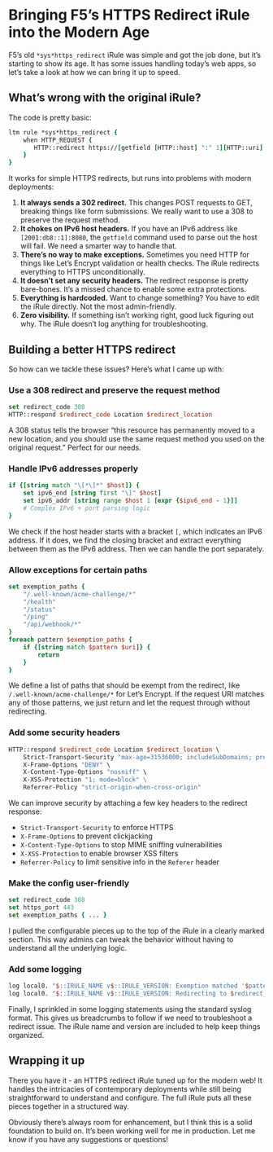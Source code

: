 # Bringing F5’s HTTPS Redirect iRule into the Modern Age

F5’s old `*sys*https_redirect` iRule was simple and got the job done, but it’s starting to show its age. It has some issues handling today’s web apps, so let’s take a look at how we can bring it up to speed.

## What’s wrong with the original iRule?

The code is pretty basic:

```tcl
ltm rule *sys*https_redirect {
    when HTTP_REQUEST {
       HTTP::redirect https://[getfield [HTTP::host] ":" 1][HTTP::uri] 
    }
}
```

It works for simple HTTPS redirects, but runs into problems with modern deployments:

1. **It always sends a 302 redirect.** This changes POST requests to GET, breaking things like form submissions. We really want to use a 308 to preserve the request method.
1. **It chokes on IPv6 host headers.** If you have an IPv6 address like `[2001:db8::1]:8080`, the `getfield` command used to parse out the host will fail. We need a smarter way to handle that.
1. **There’s no way to make exceptions.** Sometimes you need HTTP for things like Let’s Encrypt validation or health checks. The iRule redirects everything to HTTPS unconditionally.
1. **It doesn’t set any security headers.** The redirect response is pretty bare-bones. It’s a missed chance to enable some extra protections.
1. **Everything is hardcoded.** Want to change something? You have to edit the iRule directly. Not the most admin-friendly.
1. **Zero visibility.** If something isn’t working right, good luck figuring out why. The iRule doesn’t log anything for troubleshooting.

## Building a better HTTPS redirect

So how can we tackle these issues? Here’s what I came up with:

### Use a 308 redirect and preserve the request method

```tcl
set redirect_code 308  
HTTP::respond $redirect_code Location $redirect_location
```

A 308 status tells the browser “this resource has permanently moved to a new location, and you should use the same request method you used on the original request.” Perfect for our needs.

### Handle IPv6 addresses properly

```tcl
if {[string match "\[*\]*" $host]} {
    set ipv6_end [string first "\]" $host]
    set ipv6_addr [string range $host 1 [expr {$ipv6_end - 1}]]
    # Complex IPv6 + port parsing logic
}  
```

We check if the host header starts with a bracket `[`, which indicates an IPv6 address. If it does, we find the closing bracket and extract everything between them as the IPv6 address. Then we can handle the port separately.

### Allow exceptions for certain paths

```tcl
set exemption_paths {
    "/.well-known/acme-challenge/*" 
    "/health"
    "/status"
    "/ping"
    "/api/webhook/*"
}
foreach pattern $exemption_paths {
    if {[string match $pattern $uri]} {
        return
    }
}
```

We define a list of paths that should be exempt from the redirect, like `/.well-known/acme-challenge/*` for Let’s Encrypt. If the request URI matches any of those patterns, we just return and let the request through without redirecting.

### Add some security headers

```tcl
HTTP::respond $redirect_code Location $redirect_location \
    Strict-Transport-Security "max-age=31536000; includeSubDomains; preload" \
    X-Frame-Options "DENY" \
    X-Content-Type-Options "nosniff" \
    X-XSS-Protection "1; mode=block" \  
    Referrer-Policy "strict-origin-when-cross-origin"
```

We can improve security by attaching a few key headers to the redirect response:

- `Strict-Transport-Security` to enforce HTTPS
- `X-Frame-Options` to prevent clickjacking
- `X-Content-Type-Options` to stop MIME sniffing vulnerabilities
- `X-XSS-Protection` to enable browser XSS filters
- `Referrer-Policy` to limit sensitive info in the `Referer` header

### Make the config user-friendly

```tcl
set redirect_code 308
set https_port 443 
set exemption_paths { ... }
```

I pulled the configurable pieces up to the top of the iRule in a clearly marked section. This way admins can tweak the behavior without having to understand all the underlying logic.

### Add some logging

```tcl
log local0. "$::IRULE_NAME v$::IRULE_VERSION: Exemption matched '$pattern' for $uri"
log local0. "$::IRULE_NAME v$::IRULE_VERSION: Redirecting to $redirect_location"  
```

Finally, I sprinkled in some logging statements using the standard syslog format. This gives us breadcrumbs to follow if we need to troubleshoot a redirect issue. The iRule name and version are included to help keep things organized.

## Wrapping it up

There you have it - an HTTPS redirect iRule tuned up for the modern web! It handles the intricacies of contemporary deployments while still being straightforward to understand and configure. The full iRule puts all these pieces together in a structured way.

Obviously there’s always room for enhancement, but I think this is a solid foundation to build on. It’s been working well for me in production. Let me know if you have any suggestions or questions!